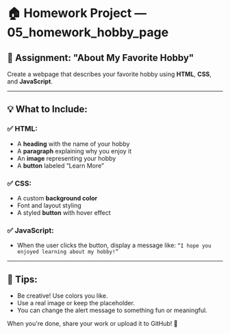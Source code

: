 # 🏠 Homework Project — 05_homework_hobby_page

## 📝 Assignment: "About My Favorite Hobby"

Create a webpage that describes your favorite hobby using **HTML**, **CSS**, and **JavaScript**.

---

## 💡 What to Include:

### ✅ HTML:

- A **heading** with the name of your hobby
- A **paragraph** explaining why you enjoy it
- An **image** representing your hobby
- A **button** labeled “Learn More”

### ✅ CSS:

- A custom **background color**
- Font and layout styling
- A styled **button** with hover effect

### ✅ JavaScript:

- When the user clicks the button, display a message like:
  `“I hope you enjoyed learning about my hobby!”`

---

## 🧠 Tips:

- Be creative! Use colors you like.
- Use a real image or keep the placeholder.
- You can change the alert message to something fun or meaningful.

When you're done, share your work or upload it to GitHub! 🌟
